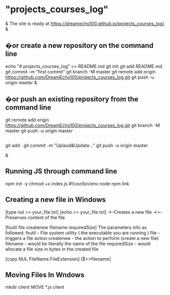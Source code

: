 # "projects_courses_log"

&amp;
The site is ready at https://dreamecho100.github.io/projects_courses_log/.
&amp;

## �or create a new repository on the command line

echo "# projects_courses_log" >> README.md
git init
git add README.md
git commit -m "first commit"
git branch -M master
git remote add origin https://github.com/DreamEcho100/projects_courses_log.git
git push -u origin master
&amp;

## �or push an existing repository from the command line

git remote add origin https://github.com/DreamEcho100/projects_courses_log.git
git branch -M master
git push -u origin master

##

git add .
git commit -m "Uplaod&Update..."
git push -u origin master

&amp;

## Running JS through command line

npm init -y
chmod +x index.js
#!/usr/bin/env node
npm link

## Creating a new file in Windows
[type nul >> your_file.txt]
[echo.>> your_file.txt]
->-Creates a new file
->>-Preserves content of the file

[fsutil file createnew filename  requiredSize]
The parameters info as followed:
fsutil - File system utility ( the executable you are running )
file - triggers a file action
createnew - the action to perform (create a new file)
filename - would be literally the name of the file
requiredSize - would allocate a file size in bytes in the created file

[copy NUL FileName.FileExtension]
[$>>filename]

## Moving Files In Wndows
mkdir client
MOVE *.js client
